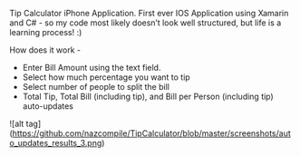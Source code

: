 Tip Calculator iPhone Application.
First ever IOS Application using Xamarin and C# - so my code most likely doesn’t look well structured, but life is a learning process! :)

How does it work -
- Enter Bill Amount using the text field.
- Select how much percentage you want to tip
- Select number of people to split the bill
- Total Tip, Total Bill (including tip), and Bill per Person (including tip) auto-updates 




![alt tag] (https://github.com/nazcompile/TipCalculator/blob/master/screenshots/auto_updates_results_3.png)